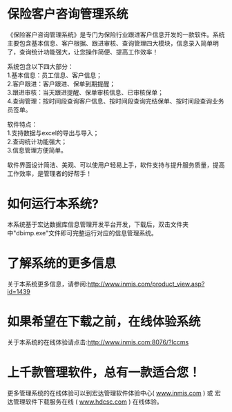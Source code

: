# 保险客户咨询管理系统

《保险客户咨询管理系统》是专门为保险行业跟进客户信息开发的一款软件。系统主要包含基本信息、客户根据、跟进审核、查询管理四大模块，信息录入简单明了，查询统计功能强大，让您操作简便、提高工作效率！ 

系统包含以下四大部分：   
1.基本信息：员工信息、客户信息；   
2.客户跟进：客户跟进、保单到期提醒；   
3.跟进审核：当天跟进提醒、保单审核信息、已审核保单；   
4.查询管理：按时间段查询客户信息、按时间段查询完结保单、按时间段查询业务员签单。 

软件特点：   
1.支持数据与excel的导出与导入；   
2.查询统计功能强大；   
3.信息管理方便简单。 

软件界面设计简洁、美观、可以使用户轻易上手，软件支持与提升服务质量，提高工作效率，是管理者的好帮手！

# 如何运行本系统?

本系统基于宏达数据库信息管理开发平台开发，下载后，双击文件夹中"dbimp.exe"文件即可完整运行对应的信息管理系统。

# 了解系统的更多信息

关于本系统更多信息，请参阅:http://www.inmis.com/product_view.asp?id=1439

# 如果希望在下载之前，在线体验系统

关于本系统的在线体验请点击:http://www.inmis.com:8076/?Iccms

# 上千款管理软件，总有一款适合您！

更多管理系统的在线体验可以到宏达管理软件体验中心( www.inmis.com ) 或 宏达管理软件下载服务在线 ( www.hdcsc.com ) 在线体验。


